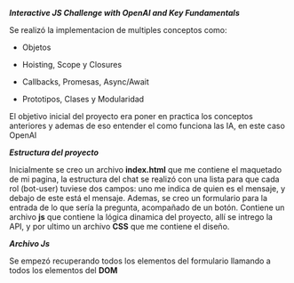 ***Interactive JS Challenge with OpenAI and Key Fundamentals***

Se realizó la implementacion de multiples conceptos como:

  - Objetos
  
  - Hoisting, Scope y Closures
  
  - Callbacks, Promesas, Async/Await
  
  - Prototipos, Clases y Modularidad

El objetivo inicial del proyecto era poner en practica los conceptos anteriores y ademas de eso entender el como funciona las IA, en este caso OpenAI

***Estructura del proyecto***

Inicialmente se creo un archivo **index.html** que me contiene el maquetado de mi pagina, la estructura del chat se realizó con una lista para que cada rol (bot-user) tuviese dos campos:
uno me indica de quien es el mensaje, y debajo de este está el mensaje. Ademas, se creo un formulario para la entrada de lo que sería la pregunta, acompañado de un botón. Contiene un archivo 
**js** que contiene la lógica dinamica del proyecto, allí se intrego la API, y por ultimo un archivo **CSS** que me contiene el diseño.

***Archivo Js***

Se empezó recuperando todos los elementos del formulario llamando a todos los elementos del **DOM**



  
